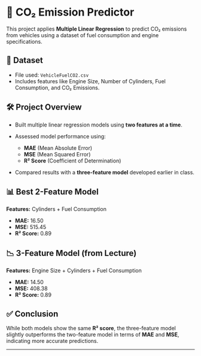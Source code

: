 # 🚗 CO₂ Emission Predictor

This project applies **Multiple Linear Regression** to predict CO₂ emissions from vehicles using a dataset of fuel consumption and engine specifications.

## 📂 Dataset

* File used: `VehicleFuelCO2.csv`
* Includes features like Engine Size, Number of Cylinders, Fuel Consumption, and CO₂ Emissions.

## 🛠️ Project Overview

* Built multiple linear regression models using **two features at a time**.
* Assessed model performance using:

  * **MAE** (Mean Absolute Error)
  * **MSE** (Mean Squared Error)
  * **R² Score** (Coefficient of Determination)
* Compared results with a **three-feature model** developed earlier in class.

## 📊 Best 2-Feature Model

**Features:** Cylinders + Fuel Consumption

* **MAE:** 16.50
* **MSE:** 515.45
* **R² Score:** 0.89

## 📉 3-Feature Model (from Lecture)

**Features:** Engine Size + Cylinders + Fuel Consumption

* **MAE:** 14.50
* **MSE:** 408.38
* **R² Score:** 0.89

## ✅ Conclusion

While both models show the same **R² score**, the three-feature model slightly outperforms the two-feature model in terms of **MAE** and **MSE**, indicating more accurate predictions.

---

